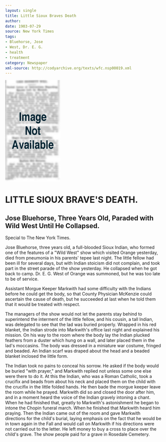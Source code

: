```yaml
---
layout: single
title: Little Sioux Braves Death
author: 
date: 1903-07-29
source: New York Times
tags:
- Bluehorse, Jose
- West, Dr. E. G.
- health
- treatment
category: Newspaper
xml-source: http://codyarchive.org/texts/wfc.nsp00019.xml
---
```

![Image not available](/figures/default_document.png "Image not available")

# LITTLE SIOUX BRAVE'S DEATH.

## Jose Bluehorse, Three Years Old, Paraded with Wild West Until He Collapsed.

Special to The New York Times.

Jose Bluehorse, three years old, a full-blooded Sioux Indian, who formed one of the features of a "Wild West" show which visited Orange yesterday, died from pneumonia in his parents' tepee last night. The little fellow had been ill for several days, but with Indian stoicism did not complain, and took part in the street parade of the show yesterday. He collapsed when he got back to camp. Dr. E. G. West of Orange was summoned, but he was too late to be of service.

Assistant Morgue Keeper Markwith had some difficulty with the Indians before he could get the body, so that County Physician McKenzie could ascertain the cause of death, but he succeeded at last when he told them that it would be treated with respect.

The managers of the show would not let the parents stay behind to superintend the interment of the little fellow, and his cousin, a tall Indian, was delegated to see that the lad was buried properly. Wrapped in his red blanket, the Indian strode into Markwith's office last night and explained his mission. On his way to the room where the body lay the Indian plucked feathers from a duster which hung on a wall, and later placed them in the lad's moccasins. The body was dressed in a miniature war costume, fringed and beaded. An Indian scarf was draped about the head and a beaded blanket inclosed the little form.

The Indian took no pains to conceal his sorrow. He asked if the body would be buried "with prayer," and Markwith replied not unless some one else were there to do it. At this the Indian, who was a Roman Catholic, took a crucifix and beads from about his neck and placed them on the child with the crucifix in the little folded hands. He then bade the morgue keeper leave the room while he prayed. Markwith did so and closed the door after him, and in a moment heard the voice of the Indian gravely intoning a chant. When he had finished that, greatly to Markwith's astonishment he began to intone the Chopin funeral march. When he finished that Markwith heard him praying. Then the Indian came out of the room and gave Markwith directions for the child's burial, laying emphasis on the fact that he would be in town again in the Fall and would call on Markwith if his directions were not carried out to the letter. He left money to buy a cross to place over the child's grave. The show people paid for a grave in Rosedale Cemetery.